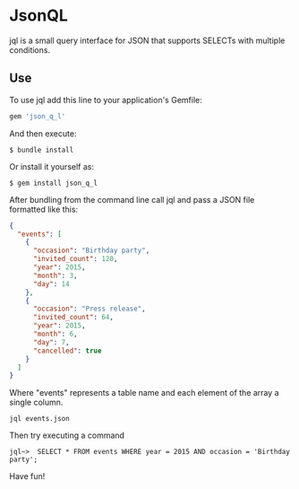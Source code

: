 # JsonQL

jql is a small query interface for JSON that supports SELECTs with multiple conditions.

## Use

To use jql add this line to your application's Gemfile:

```ruby
gem 'json_q_l'
```

And then execute:

    $ bundle install

Or install it yourself as:

    $ gem install json_q_l

After bundling from the command line call jql and pass a JSON file formatted like this:
```json
{
  "events": [
    {
      "occasion": "Birthday party",
      "invited_count": 120,
      "year": 2015,
      "month": 3,
      "day": 14
    },
    {
      "occasion": "Press release",
      "invited_count": 64,
      "year": 2015,
      "month": 6,
      "day": 7,
      "cancelled": true
    }
  ]
}
```
Where "events" represents a table name and each element of the array a single column.


```
jql events.json
```

Then try executing a command
```
jql~>  SELECT * FROM events WHERE year = 2015 AND occasion = 'Birthday party';
```

Have fun!
